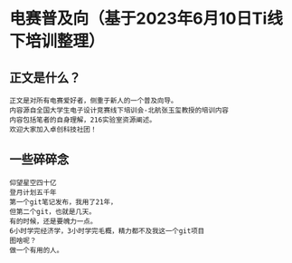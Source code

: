 # 电赛普及向（基于2023年6月10日Ti线下培训整理）

## 正文是什么？

    正文是对所有电赛爱好者，侧重于新人的一个普及向导。
    内容源自全国大学生电子设计竞赛线下培训会-北航张玉玺教授的培训内容
    内容包括笔者的自身理解，216实验室资源阐述。
    欢迎大家加入卓创科技社团！

## 一些碎碎念
    仰望星空四十亿
    登月计划五千年
    第一个git笔记发布，我用了21年，
    但第二个git，也就是几天。
    有的时候，还是要魄力一点。
    6小时学完经济学，3小时学完毛概，精力都不及我这一个git项目
    图啥呢？
    做一个有用的人。
